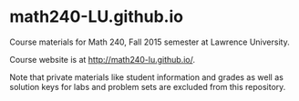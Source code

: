 math240-LU.github.io
====================

Course materials for Math 240, Fall 2015 semester at Lawrence University.

Course website is at http://math240-lu.github.io/.

Note that private materials like student information and grades as well as solution keys for labs and problem sets are excluded from this repository.
